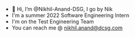 - 👋 Hi, I’m @Nikhil-Anand-DSG, I go by Nik
- I'm a summer 2022 Software Engineering Intern
- I'm on the Test Engineering Team
- You can reach me @ nikhil.anand@dcsg.com

<!---
Nikhil-Anand-DSG/Nikhil-Anand-DSG is a ✨ special ✨ repository because its `README.md` (this file) appears on your GitHub profile.
You can click the Preview link to take a look at your changes.
--->
